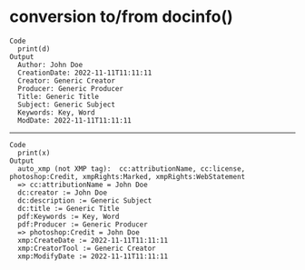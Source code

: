 # conversion to/from docinfo()

    Code
      print(d)
    Output
      Author: John Doe
      CreationDate: 2022-11-11T11:11:11
      Creator: Generic Creator
      Producer: Generic Producer
      Title: Generic Title
      Subject: Generic Subject
      Keywords: Key, Word
      ModDate: 2022-11-11T11:11:11

---

    Code
      print(x)
    Output
      auto_xmp (not XMP tag):  cc:attributionName, cc:license, photoshop:Credit, xmpRights:Marked, xmpRights:WebStatement
      => cc:attributionName = John Doe
      dc:creator := John Doe
      dc:description := Generic Subject
      dc:title := Generic Title
      pdf:Keywords := Key, Word
      pdf:Producer := Generic Producer
      => photoshop:Credit = John Doe
      xmp:CreateDate := 2022-11-11T11:11:11
      xmp:CreatorTool := Generic Creator
      xmp:ModifyDate := 2022-11-11T11:11:11

